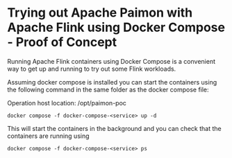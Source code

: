 # Trying out Apache Paimon with Apache Flink using Docker Compose - Proof of Concept

Running Apache Flink containers using Docker Compose is a convenient way to get up and running to try out some Flink workloads.

Assuming docker compose is installed you can start the containers using the following command in the same folder as the docker compose file:

Operation host location: /opt/paimon-poc

```
docker compose -f docker-compose-<service> up -d
```

This will start the containers in the background and you can check that the containers are running using

```
docker compose -f docker-compose-<service> ps
```
